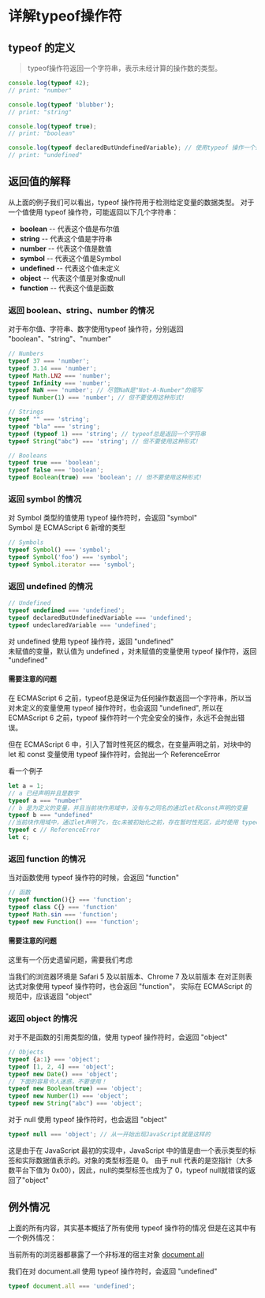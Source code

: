 # 详解typeof操作符

## typeof 的定义
> typeof操作符返回一个字符串，表示未经计算的操作数的类型。
```javascript
console.log(typeof 42);
// print: "number"

console.log(typeof 'blubber');
// print: "string"

console.log(typeof true);
// print: "boolean"

console.log(typeof declaredButUndefinedVariable); // 使用typeof 操作一个未定义的变量
// print: "undefined"
```

## 返回值的解释

从上面的例子我们可以看出，typeof 操作符用于检测给定变量的数据类型。
对于一个值使用 typeof 操作符，可能返回以下几个字符串：
+ **boolean**   -- 代表这个值是布尔值
+ **string**    -- 代表这个值是字符串
+ **number**    -- 代表这个值是数值
+ **symbol**    -- 代表这个值是Symbol
+ **undefined** -- 代表这个值未定义
+ **object**    -- 代表这个值是对象或null
+ **function**  -- 代表这个值是函数

### 返回 boolean、string、number 的情况

对于布尔值、字符串、数字使用typeof 操作符，分别返回 "boolean"、"string"、"number"
```javascript
// Numbers
typeof 37 === 'number';
typeof 3.14 === 'number';
typeof Math.LN2 === 'number';
typeof Infinity === 'number';
typeof NaN === 'number'; // 尽管NaN是"Not-A-Number"的缩写
typeof Number(1) === 'number'; // 但不要使用这种形式!

// Strings
typeof "" === 'string';
typeof "bla" === 'string';
typeof (typeof 1) === 'string'; // typeof总是返回一个字符串
typeof String("abc") === 'string'; // 但不要使用这种形式!

// Booleans
typeof true === 'boolean';
typeof false === 'boolean';
typeof Boolean(true) === 'boolean'; // 但不要使用这种形式!
```

### 返回 symbol 的情况
对 Symbol 类型的值使用 typeof 操作符时，会返回 "symbol"      
Symbol 是 ECMAScript 6 新增的类型
```javascript
// Symbols
typeof Symbol() === 'symbol';
typeof Symbol('foo') === 'symbol';
typeof Symbol.iterator === 'symbol';
```

### 返回 undefined 的情况
```javascript
// Undefined
typeof undefined === 'undefined';
typeof declaredButUndefinedVariable === 'undefined';
typeof undeclaredVariable === 'undefined'; 
```
对 undefined 使用 typeof 操作符，返回 "undefined"    
未赋值的变量，默认值为 undefined ，对未赋值的变量使用 typeof 操作符，返回 "undefined"

#### 需要注意的问题
在 ECMAScript 6 之前，typeof总是保证为任何操作数返回一个字符串，所以当对未定义的变量使用 typeof 操作符时，也会返回 "undefined",
所以在 ECMAScript 6 之前，typeof 操作符时一个完全安全的操作，永远不会抛出错误。

但在 ECMAScript 6 中，引入了暂时性死区的概念，在变量声明之前，对块中的 let 和 const 变量使用 typeof 操作符时，会抛出一个 ReferenceError 

看一个例子
```javascript
let a = 1;
// a 已经声明并且是数字
typeof a === "number"    
// b 是为定义的变量，并且当前块作用域中，没有与之同名的通过let和const声明的变量
typeof b === "undefined"
//当前块作用域中，通过let声明了c，在c未被初始化之前，存在暂时性死区，此时使用 typeof 抛出 ReferenceError
typeof c // ReferenceError
let c;
```

### 返回 function 的情况
当对函数使用 typeof 操作符的时候，会返回 "function"
```javascript
// 函数
typeof function(){} === 'function';
typeof class C{} === 'function'
typeof Math.sin === 'function';
typeof new Function() === 'function';
```

#### 需要注意的问题
这里有一个历史遗留问题，需要我们考虑

当我们的浏览器环境是 Safari 5 及以前版本、Chrome 7 及以前版本
在对正则表达式对象使用 typeof 操作符时，也会返回 "function"，
实际在 ECMAScript 的规范中，应该返回 "object"

### 返回 object 的情况
对于不是函数的引用类型的值，使用 typeof 操作符时，会返回 "object"
```javascript
// Objects
typeof {a:1} === 'object';
typeof [1, 2, 4] === 'object';
typeof new Date() === 'object';
// 下面的容易令人迷惑，不要使用！
typeof new Boolean(true) === 'object';
typeof new Number(1) === 'object';
typeof new String("abc") === 'object';
```

对于 null 使用 typeof 操作符时，也会返回 "object"
```javascript
typeof null === 'object'; // 从一开始出现JavaScript就是这样的
```
这是由于在 JavaScript 最初的实现中，JavaScript 中的值是由一个表示类型的标签和实际数据值表示的。对象的类型标签是 0。
由于 null 代表的是空指针（大多数平台下值为 0x00），因此，null的类型标签也成为了 0，typeof null就错误的返回了"object"



## 例外情况

上面的所有内容，其实基本概括了所有使用 typeof 操作符的情况
但是在这其中有一个例外情况：

当前所有的浏览器都暴露了一个非标准的宿主对象 [document.all](https://developer.mozilla.org/zh-CN/docs/Web/API/Document/all)

我们在对 document.all 使用 typeof 操作符时，会返回 "undefined"
```javascript
typeof document.all === 'undefined';
```
